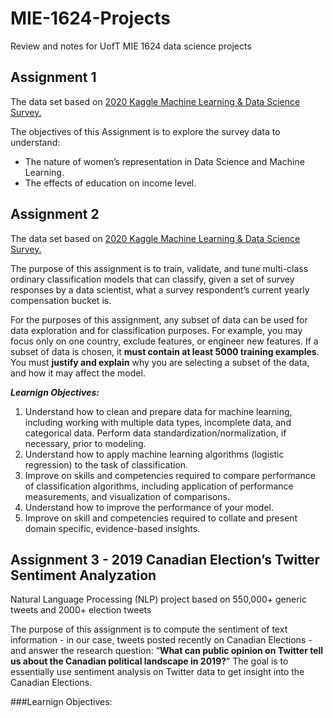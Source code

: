 # MIE-1624-Projects
Review and notes for UofT MIE 1624 data science projects

## Assignment 1
The data set based on [2020 Kaggle Machine Learning & Data Science Survey.](https://www.kaggle.com/competitions/kaggle-survey-2020/data)

The objectives of this Assignment is to explore the survey data to understand: 
  - The nature of women’s representation in Data Science and Machine Learning.
  - The effects of education on income level.

## Assignment 2
The data set based on [2020 Kaggle Machine Learning & Data Science Survey.](https://www.kaggle.com/competitions/kaggle-survey-2020/data)

The purpose of this assignment is to train, validate, and tune multi-class ordinary classification models that can classify, given a set of survey responses by a data scientist, what a survey respondent’s current yearly compensation bucket is.

For the purposes of this assignment, any subset of data can be used for data exploration and for classification purposes. For example, you may focus only on one country, exclude features, or engineer new features. If a subset of data is chosen, it **must contain at least 5000 training examples**. You must **justify and explain** why you are selecting a subset of the data, and how it may affect the model.

***Learnign Objectives:***

1. Understand how to clean and prepare data for machine learning, including working with multiple
data types, incomplete data, and categorical data. Perform data standardization/normalization, if necessary, prior to modeling.
2. Understand how to apply machine learning algorithms (logistic regression) to the task of classification.
3. Improve on skills and competencies required to compare performance of classification algorithms, including application of performance measurements, and visualization of comparisons.
4. Understand how to improve the performance of your model.
5. Improve on skill and competencies required to collate and present domain specific, evidence-based insights.

## Assignment 3 - 2019 Canadian Election’s Twitter Sentiment Analyzation
Natural Language Processing (NLP) project based on 550,000+ generic tweets and 2000+ election tweets

The purpose of this assignment is to compute the sentiment of text information - in our case, tweets posted recently on Canadian Elections - and answer the research question: “**What can public opinion on Twitter tell us about the Canadian political landscape in 2019?**” The goal is to essentially use sentiment analysis on Twitter data to get insight into the Canadian Elections.

###Learnign Objectives:
